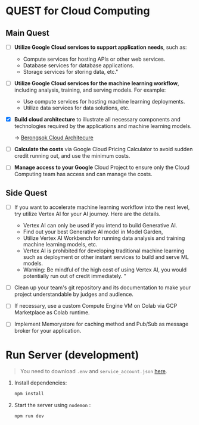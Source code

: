 
# QUEST for Cloud Computing
## Main Quest
- [ ] **Utilize Google Cloud services to support application needs**, such as:
    - Compute services for hosting APIs or other web services.
    - Database services for database applications.
    - Storage services for storing data, etc."


- [ ] **Utilize Google Cloud services for the machine learning workflow**, including analysis, training, and serving models. For example:
    - Use compute services for hosting machine learning deployments.
    - Utilize data services for data solutions, etc.

- [x] **Build cloud architecture** to illustrate all necessary components and technologies required by the applications and machine learning models.
    
    -> [Berongsok Cloud Architecure](https://lucid.app/lucidchart/57624f51-7130-4302-8591-c27b3622a741/edit?invitationId=inv_b3f07388-909b-475d-8922-da056751f702)

- [ ] **Calculate the costs** via Google Cloud Pricing Calculator to avoid sudden credit running out, and use the minimum costs.

- [ ] **Manage access to your Google** Cloud Project to ensure only the Cloud Computing team has access and can manage the costs.


## Side Quest 
- [ ] If you want to accelerate machine learning workflow into the next level, try utilize Vertex AI for your AI journey. Here are the details.
    - Vertex AI can only be used if you intend to build Generative AI.
    - Find out your best Generative AI model in Model Garden,
    - Utilize Vertex AI Workbench for running data analysis and training machine learning models, etc.
    - Vertex AI is prohibited for developing traditional machine learning such as deployment or other instant services to build and serve ML models.
    - Warning: Be mindful of the high cost of using Vertex AI, you would potentially run out of credit immediately. "

- [ ] Clean up your team's git repository and its documentation to make your project understandable by judges and audience.
- [ ] If necessary, use a custom Compute Engine VM on Colab via GCP Marketplace as Colab runtime.
- [ ] Implement Memorystore for caching method and Pub/Sub as message broker for your application.


# Run Server (development)
> You need to download `.env` and `service_account.json` [here](https://drive.google.com/drive/folders/1M5mHLb-UF2ShhJjfODTZ12g5V51w_MvO?usp=sharing).

1. Install dependencies:
    ```sh
    npm install
    ```

2. Start the server using `nodemon` :
    ```sh
    npm run dev
    ```